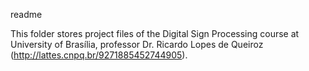 readme

This folder stores project files of the Digital Sign Processing course at University of Brasília, professor Dr. Ricardo Lopes de Queiroz (http://lattes.cnpq.br/9271885452744905).